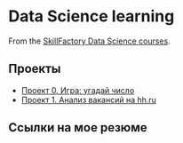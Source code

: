 # Data Science learning

From the [SkillFactory Data Science courses](https://skillfactory.ru/data-scientist).

## Проекты

* [Проект 0. Игра: угадай число](https://github.com/mrKaffeine/autistic_convulsions/tree/main/project_0)
* [Проект 1. Анализ вакансий на hh.ru](https://github.com/mrKaffeine/autistic_convulsions/tree/main/project_1)

## Ссылки на мое резюме
